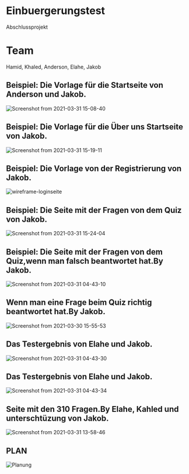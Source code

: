 # Einbuergerungstest
Abschlussprojekt

# Team

Hamid, Khaled, Anderson, Elahe, Jakob

## Beispiel: Die Vorlage für die Startseite von Anderson und Jakob.
![Screenshot from 2021-03-31 15-08-40](https://user-images.githubusercontent.com/61413894/113150895-d4bc5880-9234-11eb-84b8-8012795d7cca.png)

## Beispiel: Die Vorlage für die Über uns Startseite von Jakob.
![Screenshot from 2021-03-31 15-19-11](https://user-images.githubusercontent.com/61413894/113150993-f4ec1780-9234-11eb-9bf0-3fce3d5afbd5.png)

## Beispiel: Die Vorlage von der Registrierung von Jakob.
![wireframe-loginseite](https://user-images.githubusercontent.com/66359480/112990398-4f6a7280-9166-11eb-8d40-a4b93e5893fa.png)

## Beispiel: Die Seite mit der Fragen von dem Quiz von Jakob.
![Screenshot from 2021-03-31 15-24-04](https://user-images.githubusercontent.com/61413894/113151345-45637500-9235-11eb-8ff6-f66693f4b5a7.png)


## Beispiel: Die Seite mit der Fragen von dem Quiz,wenn man falsch beantwortet hat.By Jakob.
![Screenshot from 2021-03-31 04-43-10](https://user-images.githubusercontent.com/66359480/113106856-8773c300-9203-11eb-911e-4345c9a12cf7.png)

## Wenn man eine Frage beim Quiz richtig beantwortet hat.By Jakob.
![Screenshot from 2021-03-30 15-55-53](https://user-images.githubusercontent.com/61413894/113135876-f7de0c80-9222-11eb-80b9-18982599e12e.png)

## Das Testergebnis von Elahe und Jakob.
![Screenshot from 2021-03-31 04-43-30](https://user-images.githubusercontent.com/66359480/113112847-f18f6680-9209-11eb-8582-49a8561360f1.png)

## Das Testergebnis von Elahe und Jakob.
![Screenshot from 2021-03-31 04-43-34](https://user-images.githubusercontent.com/66359480/113113282-6b275480-920a-11eb-98d8-a0c43f8bc630.png)

## Seite mit den 310 Fragen.By Elahe, Kahled und unterschtüzung von Jakob.
![Screenshot from 2021-03-31 13-58-46](https://user-images.githubusercontent.com/61413894/113141104-8f465e00-9229-11eb-8bcb-cf20732b562b.png)


## PLAN
![Planung](https://user-images.githubusercontent.com/65950252/112838376-4a8dbc00-909d-11eb-8951-f87a8ead9f96.jpg)




